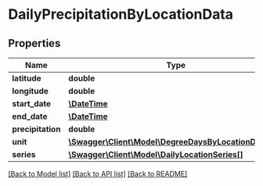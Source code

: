 # DailyPrecipitationByLocationData

## Properties
Name | Type | Description | Notes
------------ | ------------- | ------------- | -------------
**latitude** | **double** |  | [optional] 
**longitude** | **double** |  | [optional] 
**start_date** | [**\DateTime**](Date.md) |  | [optional] 
**end_date** | [**\DateTime**](Date.md) |  | [optional] 
**precipitation** | **double** |  | [optional] 
**unit** | [**\Swagger\Client\Model\DegreeDaysByLocationDataUnit**](DegreeDaysByLocationDataUnit.md) |  | [optional] 
**series** | [**\Swagger\Client\Model\DailyLocationSeries[]**](DailyLocationSeries.md) |  | [optional] 

[[Back to Model list]](../README.md#documentation-for-models) [[Back to API list]](../README.md#documentation-for-api-endpoints) [[Back to README]](../README.md)


